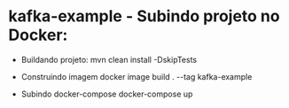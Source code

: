 # kafka-example - Subindo projeto no Docker:

* Buildando projeto:
mvn clean install -DskipTests

* Construindo imagem
docker image build . --tag kafka-example

* Subindo docker-compose
docker-compose up